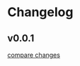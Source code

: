 # Changelog


## v0.0.1

[compare changes](https://github.com/yisibell/trickling/compare/v0.0.1-0...v0.0.1)

